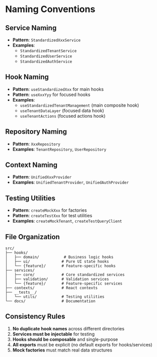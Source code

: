 
# Naming Conventions

## Service Naming
- **Pattern**: `StandardizedXxxService`
- **Examples**: 
  - `StandardizedTenantService`
  - `StandardizedUserService` 
  - `StandardizedAuthService`

## Hook Naming
- **Pattern**: `useStandardizedXxx` for main hooks
- **Pattern**: `useXxxYyy` for focused hooks
- **Examples**:
  - `useStandardizedTenantManagement` (main composite hook)
  - `useTenantDataLayer` (focused data hook)
  - `useTenantActions` (focused actions hook)

## Repository Naming
- **Pattern**: `XxxRepository` 
- **Examples**: `TenantRepository`, `UserRepository`

## Context Naming
- **Pattern**: `UnifiedXxxProvider`
- **Examples**: `UnifiedTenantProvider`, `UnifiedAuthProvider`

## Testing Utilities
- **Pattern**: `createMockXxx` for factories
- **Pattern**: `createTestXxx` for test utilities
- **Examples**: `createMockTenant`, `createTestQueryClient`

## File Organization
```
src/
├── hooks/
│   ├── domain/           # Business logic hooks
│   ├── ui/              # Pure UI state hooks  
│   └── {feature}/       # Feature-specific hooks
├── services/
│   ├── core/            # Core standardized services
│   ├── validation/      # Validation services
│   └── {feature}/       # Feature-specific services
├── contexts/            # React contexts
├── __tests__/
│   └── utils/           # Testing utilities
└── docs/                # Documentation
```

## Consistency Rules
1. **No duplicate hook names** across different directories
2. **Services must be injectable** for testing
3. **Hooks should be composable** and single-purpose
4. **All exports** must be explicit (no default exports for hooks/services)
5. **Mock factories** must match real data structures
